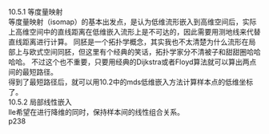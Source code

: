 10.5.1 等度量映射  
等度量映射（isomap）的基本出发点，是认为低维流形嵌入到高维空间后，实际上高维空间中的直线距离在低维嵌入流形上是不可达的，因此需要用测地线来代替直线距离进行计算。
同胚是一个拓扑学概念，其实我也不太清楚为什么流形在局部上与欧式空间同胚，但这里有个经典的笑话，拓扑学家分不清被子和甜甜圈哈哈哈哈。
不过这个也不重要，只要用经典的Dijkstra或者Floyd算法就可以算出两点间的最短路径。  
得到了最短路径后，就可以用10.2中的mds低维嵌入方法计算样本点的低维坐标了。  
10.5.2 局部线性嵌入  
lle希望在进行降维的同时，保持样本间的线性组合关系。  
p238
